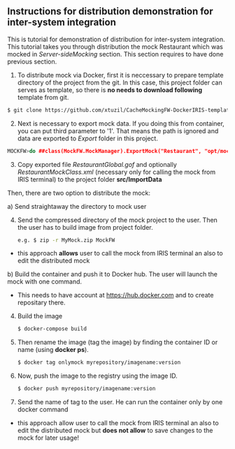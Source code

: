 ## Instructions for distribution demonstration for inter-system integration
This is tutorial for demonstration of distribution for inter-system integration. This tutorial takes you through distribution the mock Restaurant which was mocked in *Server-sideMocking* section. This section requires to have done previous section.


1. To distribute mock via Docker, first it is neccessary to prepare template directory of the project from the git. In this case, this project folder can serves as template, so there is **no needs to download following** template from git.
```sh
$ git clone https://github.com/xtuzil/CacheMockingFW-DockerIRIS-template-for-distribution  # or pull
```
  

2. Next is necessary to export mock data. If you doing this from container, you can put third parameter to '1'. That means the path is ignored and data are exported to *Export* folder in this project.
```c++
MOCKFW>do ##class(MockFW.MockManager).ExportMock("Restaurant", "opt/mockfw/export", 1)
```
  
    
3. Copy exported file *RestaurantGlobal.gof* and optionally *RestaurantMockClass.xml* (necessary only for calling the mock from IRIS terminal) to the project folder **src/ImportData**

Then, there are two option to distribute the mock:  

a) Send straightaway the directory to mock user  

   4. Send the compressed directory of the mock project to the user. Then the user has to build image from project folder.
        ```sh
        e.g. $ zip -r MyMock.zip MockFW
        ```
   * this approach **allows** user to call the mock from IRIS terminal an also to edit the distributed mock  
    

b) Build the container and push it to Docker hub. The user will launch the mock with one command.  
   * This needs to have account at https://hub.docker.com and to create repositary there.  
  
   4. Build the image
         ```sh
        $ docker-compose build
        ```
        
   5. Then rename the image (tag the image) by finding the container ID or name (using **docker ps**).  
        ```sh
        $ docker tag onlymock myrepository/imagename:version
         ```
   6. Now, push the image to the registry using the image ID.  
        ```sh
        $ docker push myrepository/imagename:version
        ```
   7. Send the name of tag to the user. He can run the container only by one docker command
   
   * this approach allow user to call the mock from IRIS terminal an also to edit the distributed mock but **does not allow** to save changes to the mock for later usage!